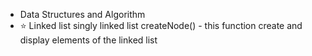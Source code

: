 * Data Structures and Algorithm
* ⭐️ Linked list
     singly linked list
     createNode() - this function create and display elements of the linked list

